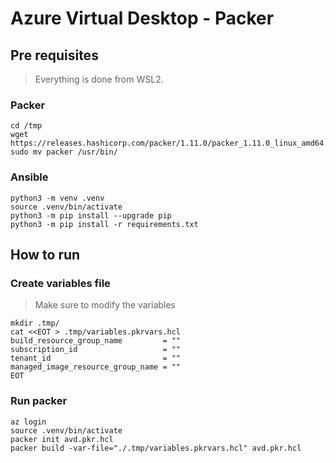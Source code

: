 # Azure Virtual Desktop - Packer

## Pre requisites

> Everything is done from WSL2.

### Packer

```shell
cd /tmp
wget https://releases.hashicorp.com/packer/1.11.0/packer_1.11.0_linux_amd64.zip
sudo mv packer /usr/bin/
```

### Ansible

```shell
python3 -m venv .venv
source .venv/bin/activate
python3 -m pip install --upgrade pip
python3 -m pip install -r requirements.txt
```

## How to run

### Create variables file

> Make sure to modify the variables

```shell
mkdir .tmp/
cat <<EOT > .tmp/variables.pkrvars.hcl
build_resource_group_name         = ""
subscription_id                   = ""
tenant_id                         = ""
managed_image_resource_group_name = ""
EOT
```

### Run packer

```shell
az login
source .venv/bin/activate
packer init avd.pkr.hcl
packer build -var-file="./.tmp/variables.pkrvars.hcl" avd.pkr.hcl
```
